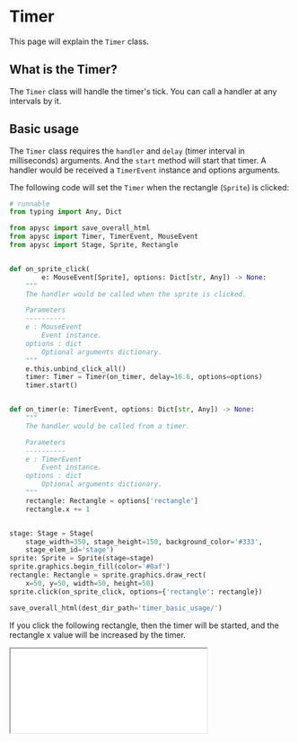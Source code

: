 # Timer

This page will explain the `Timer` class.

## What is the Timer?

The `Timer` class will handle the timer's tick. You can call a handler at any intervals by it.

## Basic usage

The `Timer` class requires the `handler` and `delay` (timer interval in milliseconds) arguments. And the `start` method will start that timer. A handler would be received a `TimerEvent` instance and options arguments.

The following code will set the `Timer` when the rectangle (`Sprite`) is clicked:

```py
# runnable
from typing import Any, Dict

from apysc import save_overall_html
from apysc import Timer, TimerEvent, MouseEvent
from apysc import Stage, Sprite, Rectangle


def on_sprite_click(
        e: MouseEvent[Sprite], options: Dict[str, Any]) -> None:
    """
    The handler would be called when the sprite is clicked.

    Parameters
    ----------
    e : MouseEvent
        Event instance.
    options : dict
        Optional arguments dictionary.
    """
    e.this.unbind_click_all()
    timer: Timer = Timer(on_timer, delay=16.6, options=options)
    timer.start()


def on_timer(e: TimerEvent, options: Dict[str, Any]) -> None:
    """
    The handler would be called from a timer.

    Parameters
    ----------
    e : TimerEvent
        Event instance.
    options : dict
        Optional arguments dictionary.
    """
    rectangle: Rectangle = options['rectangle']
    rectangle.x += 1


stage: Stage = Stage(
    stage_width=350, stage_height=150, background_color='#333',
    stage_elem_id='stage')
sprite: Sprite = Sprite(stage=stage)
sprite.graphics.begin_fill(color='#0af')
rectangle: Rectangle = sprite.graphics.draw_rect(
    x=50, y=50, width=50, height=50)
sprite.click(on_sprite_click, options={'rectangle': rectangle})

save_overall_html(dest_dir_path='timer_basic_usage/')
```

If you click the following rectangle, then the timer will be started, and the rectangle x value will be increased by the timer.

<iframe src="static/timer_basic_usage/index.html" width="350" height="150"></iframe>
